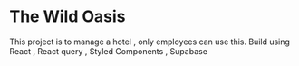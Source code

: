 # The Wild Oasis

This project is to manage a hotel , only employees can use this. Build using React , React query , Styled Components , Supabase

